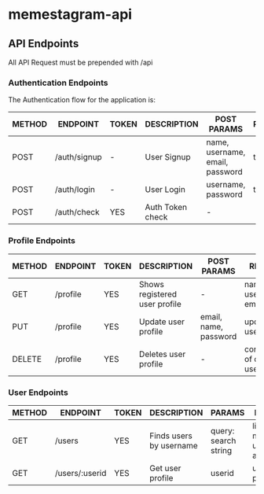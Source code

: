 # memestagram-api

## API Endpoints

All API Request must be prepended with /api            


### Authentication Endpoints

The Authentication flow for the application is:


METHOD | ENDPOINT         | TOKEN | DESCRIPTION              | POST PARAMS                                     | RETURNS
-------|------------------|-------|--------------------------|-------------------------------------------------|-----------------------------
POST   | /auth/signup     | -     | User Signup              | name, username, email, password                 | token
POST   | /auth/login      | -     | User Login               | username, password                              | token
POST   | /auth/check      | YES   | Auth Token check         | -                                               |



### Profile Endpoints

METHOD | ENDPOINT   | TOKEN | DESCRIPTION                   | POST PARAMS                                     | RETURNS
-------|------------|-------|-------------------------------|-------------------------------------------------|--------------------------------
GET    | /profile   | YES   | Shows registered user profile |  -                                              | name, username, email, posts
PUT    | /profile   | YES   | Update user profile           | email, name, password                           | updated user data
DELETE | /profile   | YES   | Deletes user profile          | -                                               | confirmation of deleted user


### User Endpoints

METHOD | ENDPOINT         | TOKEN | DESCRIPTION                   | PARAMS                                          | RETURNS
-------|------------------|-------|-------------------------------|-------------------------------------------------|----------------------------
GET    | /users           | YES   | Finds users by username       | query: search string                            | list of matching usernames and ids
GET    | /users/:userid   | YES   | Get user profile              | userid                                          | user profile


